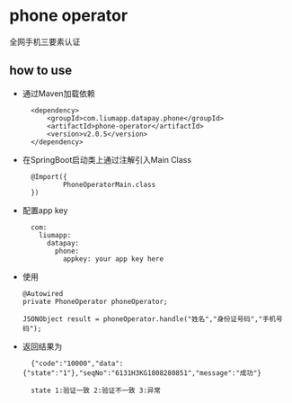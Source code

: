 # phone operator

全网手机三要素认证

## how to use

* 通过Maven加载依赖
                
        <dependency>
            <groupId>com.liumapp.datapay.phone</groupId>
            <artifactId>phone-operator</artifactId>
            <version>v2.0.5</version>
        </dependency>
                    
* 在SpringBoot启动类上通过注解引入Main Class

        @Import({
                PhoneOperatorMain.class
        })        
        
* 配置app key

        com:
          liumapp:
            datapay:
              phone:
                appkey: your app key here
        
* 使用
      
      @Autowired
      private PhoneOperator phoneOperator;
      
      JSONObject result = phoneOperator.handle("姓名","身份证号码","手机号码");
                       
* 返回结果为

        {"code":"10000","data":{"state":"1"},"seqNo":"6131H3KG1808280851","message":"成功"}
        
        state 1:验证一致 2:验证不一致 3:异常
    
    
